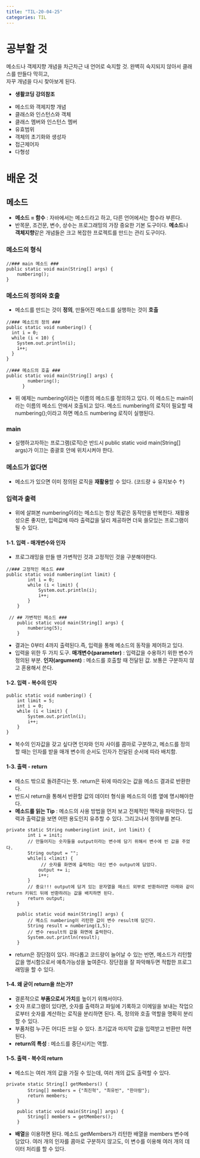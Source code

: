```yaml
---
title: "TIL-20-04-25"
categories: TIL
---
```


# 공부할 것 
메소드나 객제지향 개념을 차근차근 내 언어로 숙지할 것. 완벽히 숙지되지 않아서 클래스를 만들다 막히고,  
자꾸 개념을 다시 찾아보게 된다.  
* **생활코딩 강의참조**
- 메소드와 객제지향 개념
- 클래스와 인스턴스와 객체
- 클래스 멤버와 인스턴스 멤버
- 유효범위
- 객체의 초기화와 생성자
- 접근제어자
- 다형성

# 배운 것
## 메소드
* **메소드 = 함수** : 자바에서는 메소드라고 하고, 다른 언어에서는 함수라 부른다.
* 반목문, 조건문, 변수, 상수는 프로그래밍의 가장 중요한 기본 도구이다. **메소드**나 **객체지향**같은 개념들은
크고 복잡한 프로젝트를 만드는 관리 도구이다. 

### 메소드의 형식

```
//### main 메소드 ###
public static void main(String[] args) {
    numbering();
}
```

### 메소드의 정의와 호출
* 메소드를 만드는 것이 **정의**, 만들어진 메소드를 실행하는 것이 **호출**

```
//### 메소드의 정의 ###
public static void numbering() {
  int i = 0;
  while (i < 10) {
    System.out.println(i);
    i++;
  }
}

//### 메소드의 호출 ###
public static void main(String[] args) {
        numbering();
      }

```
* 위 예제는 numbering이라는 이름의 메소드를 정의하고 있다. 이 메소드는 main이라는 이름의 메소드 안에서
호출되고 있다. 메소드 numbering의 로직이 필요할 때 numbering();이라고 하면 메소드 numbering 로직이 실행된다.

### main
* 실행하고자하는 프로그램(로직)은 반드시 public static void main(String[] args)가 이끄는 중괄호 안에 위치시켜야 한다.

### 메소드가 없다면
* 메소드가 있으면 이미 정의된 로직을 **재활용**할 수 있다. (코드량 ↓ 유지보수 ↑)

### 입력과 출력
* 위에 살펴본 numbering이라는 메소드는 항상 똑같은 동작만을 반복한다. 재활용성으론 좋지만, 입력값에 따라 출력값을 달리 제공하면 더욱 쓸모있는 프로그램이 될 수 있다.

#### 1-1. 입력 - 매개변수와 인자
* 프로그래밍을 만들 땐 가변적인 것과 고정적인 것을 구분해야한다.
```
//### 고정적인 메소드 ###
public static void numbering(int limit) {
        int i = 0;
        while (i < limit) {
            System.out.println(i);
            i++;
        }
    }
 
 // ## 가변적인 메소드 ###
    public static void main(String[] args) {
        numbering(5);
    }
```
* 결과는 0부터 4까지 출력된다.즉, 입력을 통해 메소드의 동작을 제어하고 있다.
* 입력을 위한 두 가지 도구. **매개변수(parameter)** : 입력값을 수용하기 위한 변수가 정의된 부분. **인자(argument)** : 메소드를 호출할 때 전달된 값. 보통은 구분하지 않고 혼용해서 쓴다.

#### 1-2. 입력 - 복수의 인자
```
public static void numbering() {
    int limit = 5;
    int i = 0;
    while (i < limit) {
        System.out.println(i);
        i++;
    }
}
```
* 복수의 인자값을 갖고 싶다면 인자와 인자 사이를 콤마로 구분하고, 메소드를 정의할 때는 인자를 받을 매개 변수의 순서도 인자가 전달된 순서에 따라 배치함.

#### 1-3. 출력 - return
* 메소드 밖으로 돌려준다는 뜻. return은 뒤에 따라오는 값을 메소드 결과로 반환한다.
* 반드시 return을 통해서 반환할 값의 데이터 형식을 메소드의 이름 옆에 명시해야한다.
* **메소드를 읽는 Tip** : 메소드의 사용 방법을 먼저 보고 전체적인 맥락을 파악한다. 입력과 출력값을 보면 어떤 용도인지 유추할 수 있다. 그리고나서 정의부를 본다.
```
private static String numbering(int init, int limit) {
		int i = init;
		// 만들어지는 숫자들을 output이라는 변수에 담기 위해서 변수에 빈 값을 주었다.
		String output = "";
		while(i <limit) {	
			 // 숫자를 화면에 출력하는 대신 변수 output에 담았다.
			output += i;
			i++;
		}
		// 중요!!! output에 담겨 있는 문자열을 메소드 외부로 반환하려면 아래와 같이 return 키워드 뒤에 반환하려는 값을 배치하면 된다.
		return output;
	}
	
	public static void main(String[] args) {
		// 메소드 numbering이 리턴한 값이 변수 result에 담긴다.
		String result = numbering(1,5);
		// 변수 result의 값을 화면에 출력한다.
		System.out.println(result);
	}
```

* return은 장단점이 있다. 까다롭고 코드량이 늘어날 수 있는 반면, 메소드가 리턴할 값을 명시함으로서 예측가능성을 높여준다. 장단점을 잘 파악해두면 적합한 프로그래밍을 할 수 있다.

#### 1-4. 왜 굳이 return을 쓰는가?
* 결론적으로 **부품으로서 가치**를 높이기 위해서이다. 
* 숫자 프로그램이 있다면, 숫자를 출력하고 파일에 기록하고 이메일을 보내는 작업으로부터 숫자를 계산하는 로직을 분리하면 된다. 즉, 정의와 호출 역할을 명확히 분리할 수 있다.
* 부품처럼 누구든 어디든 쓰일 수 있다. 초기값과 마지막 값을 입력받고 반환만 하면 된다.
* **return의 특성** : 메소드를 중단시키는 역할.

#### 1-5. 출력 - 복수의 return
* 메소드는 여러 개의 값을 가질 수 있는데, 여러 개의 값도 출력할 수 있다. 
```
private static String[] getMembers() {
		String[] members = {"최진혁", "최유빈", "한아람"};
		return members;
	}
	
	public static void main(String[] args) {
		String[] members = getMembers();
	}
```
* **배열**을 이용하면 된다. 메소드 getMembers가 리턴한 배열을 members 변수에 담았다. 여러 개의 인자를 콤마로 구분하지 않고도, 이 변수를 이용해 여러 개의 데이터 처리를 할 수 있다.
